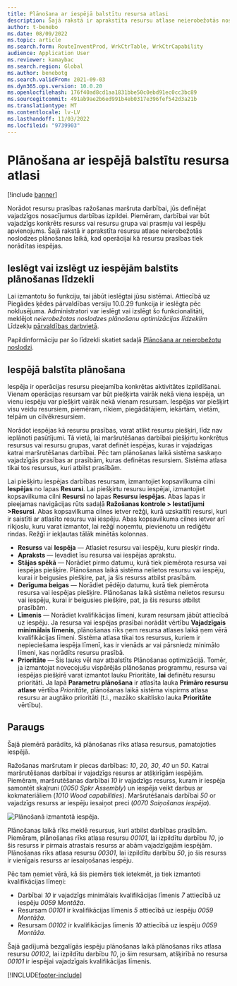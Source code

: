 ```yaml
---
title: Plānošana ar iespējā balstītu resursa atlasi
description: Šajā rakstā ir aprakstīta resursu atlase neierobežotās noslodzes plānošanas laikā, kad operācijai kā resursu prasības tiek norādītas iespējas.
author: t-benebo
ms.date: 08/09/2022
ms.topic: article
ms.search.form: RouteInventProd, WrkCtrTable, WrkCtrCapability
audience: Application User
ms.reviewer: kamaybac
ms.search.region: Global
ms.author: benebotg
ms.search.validFrom: 2021-09-03
ms.dyn365.ops.version: 10.0.20
ms.openlocfilehash: 176f40ad8cd1aa1831bbe50c0ebd91ec0cc3bc89
ms.sourcegitcommit: 491ab9ae2b6ed991b4eb0317e396fef542d3a21b
ms.translationtype: MT
ms.contentlocale: lv-LV
ms.lasthandoff: 11/03/2022
ms.locfileid: "9739903"
---
```

# <a name="scheduling-with-resource-selection-based-on-capability"></a>Plānošana ar iespējā balstītu resursa atlasi

[!include [banner](../../includes/banner.md)]

Norādot resursu prasības ražošanas maršruta darbībai, jūs definējat vajadzīgos nosacījumus darbības izpildei. Piemēram, darbībai var būt vajadzīgs konkrēts resurss vai resursu grupa vai prasmju vai iespēju apvienojums. Šajā rakstā ir aprakstīta resursu atlase neierobežotās noslodzes plānošanas laikā, kad operācijai kā resursu prasības tiek norādītas iespējas.

## <a name="turn-the-capability-based-scheduling-feature-on-or-off"></a>Ieslēgt vai izslēgt uz iespējām balstīts plānošanas līdzekli

Lai izmantotu šo funkciju, tai jābūt ieslēgtai jūsu sistēmai. Attiecībā uz Piegādes ķēdes pārvaldības versiju 10.0.29 funkcija ir ieslēgta pēc noklusējuma. Administratori var ieslēgt vai izslēgt šo funkcionalitāti, meklējot *neierobežotas noslodzes plānošanu optimizācijas līdzeklim* Līdzekļu [pārvaldības darbvietā](../../../fin-ops-core/fin-ops/get-started/feature-management/feature-management-overview.md).

Papildinformāciju par šo līdzekli skatiet sadaļā [Plānošana ar neierobežotu noslodzi](infinite-capacity-planning.md).

## <a name="capability-based-scheduling"></a>Iespējā balstīta plānošana

Iespēja ir operācijas resursu pieejamība konkrētas aktivitātes izpildīšanai. Vienam operācijas resursam var būt piešķirta vairāk nekā viena iespēja, un vienu iespēju var piešķirt vairāk nekā vienam resursam. Iespējas var piešķirt visu veidu resursiem, piemēram, rīkiem, piegādātājiem, iekārtām, vietām, telpām un cilvēkresursiem.

Norādot iespējas kā resursu prasības, varat atlikt resursu piešķiri, līdz nav ieplānoti pasūtījumi. Tā vietā, lai maršrutēšanas darbībai piešķirtu konkrētus resursus vai resursu grupas, varat definēt iespējas, kuras ir vajadzīgas katrai maršrutēšanas darbībai. Pēc tam plānošanas laikā sistēma saskaņo vajadzīgās prasības ar prasībām, kuras definētas resursiem. Sistēma atlasa tikai tos resursus, kuri atbilst prasībām.

Lai piešķirtu iespējas darbības resursam, izmantojiet kopsavilkuma cilni **Iespējas** no lapas **Resursi**. Lai piešķirtu resursu iespējai, izmantojiet kopsavilkuma cilni **Resursi** no lapas **Resursu iespējas**. Abas lapas ir pieejamas navigācijas rūts sadaļā **Ražošanas kontrole \> Iestatījumi \>Resursi**. Abas kopsavilkuma cilnes ietver režģi, kurā uzskaitīti resursi, kuri ir saistīti ar atlasīto resursu vai iespēju. Abas kopsavilkuma cilnes ietver arī rīkjoslu, kuru varat izmantot, lai režģī noņemtu, pievienotu un rediģētu rindas. Režģī ir iekļautas tālāk minētās kolonnas.

- **Resurss** vai **Iespēja** — Atlasiet resursu vai iespēju, kuru piesķir rinda.
- **Apraksts** — Ievadiet īsu resursa vai iespējas aprakstu.
- **Stājas spēkā** — Norādiet pirmo datumu, kurā tiek piemērota resursa vai iespējas piešķire. Plānošanas laikā sistēma nelietos resursu vai iespēju, kurai ir beigusies piešķire, pat, ja šis resurss atbilst prasībām.
- **Derīguma beigas** — Norādiet pēdējo datumu, kurā tiek piemērota resursa vai iespējas piešķire. Plānošanas laikā sistēma nelietos resursu vai iespēju, kurai ir beigusies piešķire, pat, ja šis resurss atbilst prasībām.
- **Līmenis** — Norādiet kvalifikācijas līmeni, kuram resursam jābūt attiecībā uz iespēju. Ja resursa vai iespējas prasībai norādāt vērtību **Vajadzīgais minimālais līmenis**, plānošanas rīks ņem resursa atlases laikā ņem vērā kvalifikācijas līmeni. Sistēma atlasa tikai tos resursus, kuriem ir nepieciešama iespēja līmenī, kas ir vienāds ar vai pārsniedz minimālo līmeni, kas norādīts resursu prasībā.
- **Prioritāte** — Šis lauks vēl nav atbalstīts Plānošanas optimizācijā. Tomēr, ja izmantojat novecojušu vispārējās plānošanas programmu, resursa vai iespējas piešķirē varat izmantot lauku Prioritāte, **lai** definētu resursu prioritāti. Ja lapā **Parametru plānošana** ir atlasīta lauka **Primāro resursu atlase** vērtība *Prioritāte*, plānošanas laikā sistēma vispirms atlasa resursu ar augtāko prioritāti (t.i., mazāko skaitlisko lauka **Prioritāte** vērtību).

## <a name="example"></a>Paraugs

Šajā piemērā parādīts, kā plānošanas rīks atlasa resursus, pamatojoties iespējā.

Ražošanas maršrutam ir piecas darbības: *10*, *20*, *30*, *40* un *50*. Katrai maršrutēšanas darbībai ir vajadzīgs resurss ar atšķirīgām iespējām. Piemēram, maršrutēšanas darbībai *10* ir vajadzīgs resurss, kuram ir iespēja samontēt skaļruni (*0050 Spkr Assembly*) un iespēja veikt darbus ar kokmateriāliem (*1010 Wood capabilities*). Maršrutēšanais darbībai *50* or vajadzīgs resurss ar iespēju iesaiņot preci (*0070 Saiņošanas iespēja*).

![Plānošanā izmantotā iespēja.](media/capability-based-scheduling.png "Plānošanā izmantotā iespēja.")

Plānošanas laikā rīks meklē resursus, kuri atbilst darbības prasībām. Piemēram, plānošanas rīks atlasa resursu *00101*, lai izpildītu darbību *10*, jo šis resurss ir pirmais atrastais resurss ar abām vajadzīgajām iespējām. Plānošanas rīks atlasa resursu *00301*, lai izpildītu darbību *50*, jo šis resurss ir vienīgais resurss ar iesaiņošanas iespēju.

Pēc tam ņemiet vērā, kā šis piemērs tiek ietekmēt, ja tiek izmantoti kvalifikācijas līmeņi:

- Darbībai *10* ir vajadzīgs minimālais kvalifikācijas līmenis *7* attiecībā uz iespēju *0059 Montāža*.
- Resursam *00101* ir kvalifikācijas līmenis *5* attiecībā uz iespēju *0059 Montāža*.
- Resursam *00102* ir kvalifikācijas līmenis *10* attiecībā uz iespēju *0059 Montāža*.

Šajā gadījumā bezgalīgās iespēju plānošanas laikā plānošanas rīks atlasa resursu *00102*, lai izpildītu darbību *10*, jo šim resursam, atšķirībā no resursa *00101* ir iespējai vajadzīgais kvalifikācijas līmenis.

[!INCLUDE[footer-include](../../../includes/footer-banner.md)]
